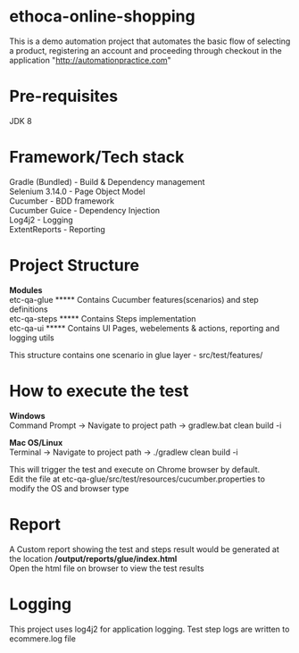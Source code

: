 # ethoca-online-shopping
This is a demo automation project that automates the basic flow of selecting a product, registering an account and proceeding through checkout in the application "http://automationpractice.com"

Pre-requisites
==============
JDK 8

Framework/Tech stack
====================
Gradle (Bundled) - Build & Dependency management <br/>
Selenium 3.14.0 - Page Object Model<br/>
Cucumber - BDD framework<br/>
Cucumber Guice - Dependency Injection<br/>
Log4j2 - Logging<br/>
ExtentReports - Reporting<br/>

Project Structure
=================
<b>Modules </b> <br/>
etc-qa-glue  ***** Contains Cucumber features(scenarios) and step definitions <br/>
etc-qa-steps ***** Contains Steps implementation  <br/>
etc-qa-ui    ***** Contains UI Pages, webelements & actions, reporting and logging utils  <br/>

This structure contains one scenario in glue layer - src/test/features/  <br/>

How to execute the test
=======================
<b>Windows </b><br/>
Command Prompt -> Navigate to project path -> gradlew.bat clean build -i <br/>

<b>Mac OS/Linux </b><br/>
Terminal -> Navigate to project path -> ./gradlew clean build -i <br/>

This will trigger the test and execute on Chrome browser by default.  <br/>
Edit the file at etc-qa-glue/src/test/resources/cucumber.properties to modify the OS and browser type  <br/>

Report
======
A Custom report showing the test and steps result would be generated at the location <b> /output/reports/glue/index.html </b>  <br/>
Open the html file on browser to view the test results  <br/>

Logging
=======
This project uses log4j2 for application logging. Test step logs are written to ecommere.log file  <br/>

